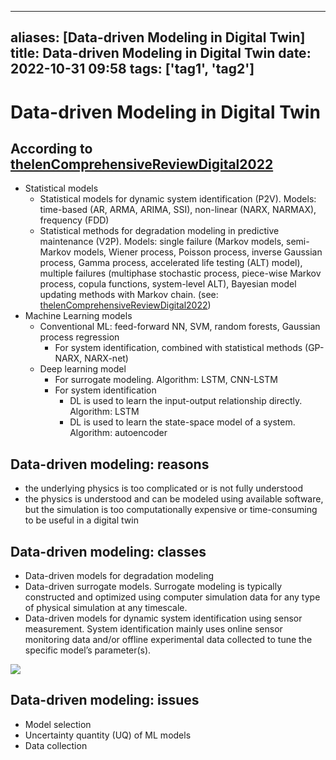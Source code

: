  ---
aliases: [Data-driven Modeling in Digital Twin]
title: Data-driven Modeling in Digital Twin
date: 2022-10-31 09:58
tags: ['tag1', 'tag2']
---

# Data-driven Modeling in Digital Twin

## According to [thelenComprehensiveReviewDigital2022](../zotero/thelenComprehensiveReviewDigital2022.md)

- Statistical models
  - Statistical models for dynamic system identification (P2V). Models: time-based (AR, ARMA, ARIMA, SSI), non-linear (NARX, NARMAX), frequency (FDD)  
  - Statistical methods for degradation modeling in predictive maintenance (V2P). Models: single failure (Markov models, semi-Markov models, Wiener process, Poisson process, inverse Gaussian process, Gamma process, accelerated life testing (ALT) model), multiple failures (multiphase stochastic process, piece-wise Markov process, copula functions, system-level ALT), Bayesian model updating methods with Markov chain. (see: [thelenComprehensiveReviewDigital2022](../zotero/thelenComprehensiveReviewDigital2022.md))
- Machine Learning models
    - Conventional ML: feed-forward NN, SVM, random forests, Gaussian process regression
        - For system identification, combined with statistical methods (GP-NARX, NARX-net)
    - Deep learning model
       - For surrogate modeling. Algorithm: LSTM, CNN-LSTM
       - For system identification
         - DL is used to learn the input-output relationship directly. Algorithm: LSTM
         - DL is used to learn the state-space model of a system. Algorithm: autoencoder

## Data-driven modeling: reasons

- the underlying physics is too complicated or is not fully understood
- the physics is understood and can be modeled using available software, but the simulation is too computationally expensive or time-consuming to be useful in a digital twin

## Data-driven modeling: classes

- Data-driven models for degradation modeling
- Data-driven surrogate models. Surrogate modeling is typically constructed and optimized using computer simulation data for any type of physical simulation at any timescale.
- Data-driven models for dynamic system identification using sensor measurement. System identification mainly uses online sensor monitoring data and/or offline experimental data collected to tune the specific model’s parameter(s).

![](https://i.vgy.me/B7jA3o.png)

## Data-driven modeling: issues

- Model selection
- Uncertainty quantity (UQ) of ML models
- Data collection

